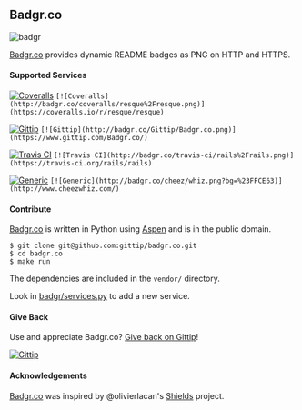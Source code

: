 ## Badgr.co

![badgr](https://f.cloud.github.com/assets/134455/626434/06b028fc-cfc0-11e2-9c21-b81d3f9cc128.jpg)


[Badgr.co](https://badgr.co/) provides dynamic README badges as PNG on HTTP and
HTTPS.

#### Supported Services

[![Coveralls](http://badgr.co/coveralls/resque%2Fresque.png)](https://coveralls.io/r/resque/resque)
`[![Coveralls](http://badgr.co/coveralls/resque%2Fresque.png)](https://coveralls.io/r/resque/resque)`

[![Gittip](http://badgr.co/Gittip/Badgr.co.png)](https://www.gittip.com/Badgr.co/)
`[![Gittip](http://badgr.co/Gittip/Badgr.co.png)](https://www.gittip.com/Badgr.co/)`

[![Travis CI](http://badgr.co/travis-ci/rails%2Frails.png)](https://travis-ci.org/rails/rails)
`[![Travis CI](http://badgr.co/travis-ci/rails%2Frails.png)](https://travis-ci.org/rails/rails)`


[![Generic](http://badgr.co/cheez/whiz.png?bg=%23FFCE63)](http://www.cheezwhiz.com/)
`[![Generic](http://badgr.co/cheez/whiz.png?bg=%23FFCE63)](http://www.cheezwhiz.com/)`


#### Contribute

[Badgr.co](https://badgr.co/) is written in Python using
[Aspen](http://aspen.io/) and is in the public domain.

```
$ git clone git@github.com:gittip/badgr.co.git
$ cd badgr.co
$ make run
```

The dependencies are included in the `vendor/` directory.

Look in
[badgr/services.py](https://github.com/gittip/badgr.co/blob/master/badgr/services.py)
to add a new service.


#### Give Back

Use and appreciate Badgr.co? [Give back on
Gittip](https://www.gittip.com/Badgr.co/)!

[![Gittip](http://badgr.co/Gittip/Badgr.co.png)](https://www.gittip.com/Badgr.co/)


#### Acknowledgements

[Badgr.co](http://badgr.co/) was inspired by @olivierlacan's
[Shields](https://github.com/olivierlacan/shields) project.
